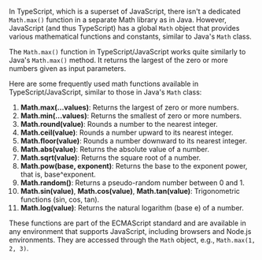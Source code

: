 In TypeScript, which is a superset of JavaScript, there isn't a dedicated `Math.max()` function in a separate Math library as in Java. However, JavaScript (and thus TypeScript) has a global `Math` object that provides various mathematical functions and constants, similar to Java's `Math` class.

The `Math.max()` function in TypeScript/JavaScript works quite similarly to Java's `Math.max()` method. It returns the largest of the zero or more numbers given as input parameters.

Here are some frequently used math functions available in TypeScript/JavaScript, similar to those in Java's `Math` class:

1. **Math.max(...values)**: Returns the largest of zero or more numbers.
2. **Math.min(...values)**: Returns the smallest of zero or more numbers.
3. **Math.round(value)**: Rounds a number to the nearest integer.
4. **Math.ceil(value)**: Rounds a number upward to its nearest integer.
5. **Math.floor(value)**: Rounds a number downward to its nearest integer.
6. **Math.abs(value)**: Returns the absolute value of a number.
7. **Math.sqrt(value)**: Returns the square root of a number.
8. **Math.pow(base, exponent)**: Returns the base to the exponent power, that is, base^exponent.
9. **Math.random()**: Returns a pseudo-random number between 0 and 1.
10. **Math.sin(value)**, **Math.cos(value)**, **Math.tan(value)**: Trigonometric functions (sin, cos, tan).
11. **Math.log(value)**: Returns the natural logarithm (base e) of a number.

These functions are part of the ECMAScript standard and are available in any environment that supports JavaScript, including browsers and Node.js environments. They are accessed through the `Math` object, e.g., `Math.max(1, 2, 3)`.